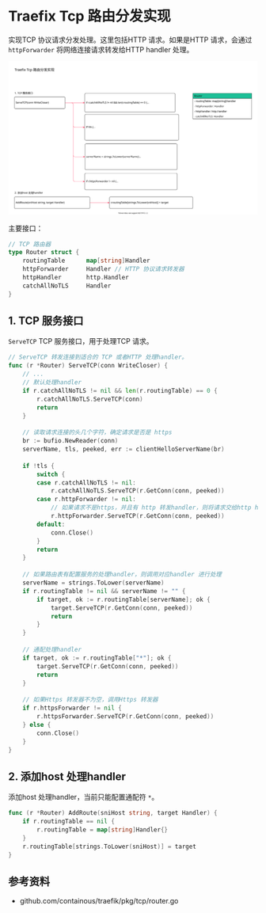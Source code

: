 <!-- ---
title: Traefix Tcp 路由分发实现
date: 2020-07-26 00:04:09
category: showcode, gateway, traefix
--- -->

# Traefix Tcp 路由分发实现

实现TCP 协议请求分发处理。这里包括HTTP 请求。如果是HTTP 请求，会通过 `httpForwarder` 将网络连接请求转发给HTTP handler 处理。

![](images/traefix_tcp_router.svg)

主要接口：

```go
// TCP 路由器
type Router struct {
    routingTable      map[string]Handler
    httpForwarder     Handler // HTTP 协议请求转发器
    httpHandler       http.Handler
    catchAllNoTLS     Handler
}
```

## 1. TCP 服务接口

`ServeTCP` TCP 服务接口，用于处理TCP 请求。

```go
// ServeTCP 转发连接到适合的 TCP 或者HTTP 处理handler。
func (r *Router) ServeTCP(conn WriteCloser) {
    // ...
    // 默认处理handler
    if r.catchAllNoTLS != nil && len(r.routingTable) == 0 {
        r.catchAllNoTLS.ServeTCP(conn)
        return
    }

    // 读取请求连接的头几个字符，确定请求是否是 https
    br := bufio.NewReader(conn)
    serverName, tls, peeked, err := clientHelloServerName(br)
    
    if !tls {
        switch {
        case r.catchAllNoTLS != nil:
            r.catchAllNoTLS.ServeTCP(r.GetConn(conn, peeked))
        case r.httpForwarder != nil:
            // 如果请求不是https，并且有 http 转发handler，则将请求交给http handler 处理
            r.httpForwarder.ServeTCP(r.GetConn(conn, peeked))
        default:
            conn.Close()
        }
        return
    }

    // 如果路由表有配置服务的处理handler，则调用对应handler 进行处理
    serverName = strings.ToLower(serverName)
    if r.routingTable != nil && serverName != "" {
        if target, ok := r.routingTable[serverName]; ok {
            target.ServeTCP(r.GetConn(conn, peeked))
            return
        }
    }

    // 通配处理handler
    if target, ok := r.routingTable["*"]; ok {
        target.ServeTCP(r.GetConn(conn, peeked))
        return
    }

    // 如果Https 转发器不为空，调用Https 转发器
    if r.httpsForwarder != nil {
        r.httpsForwarder.ServeTCP(r.GetConn(conn, peeked))
    } else {
        conn.Close()
    }
}
```

## 2. 添加host 处理handler

添加host 处理handler，当前只能配置通配符 `*`。

```go
func (r *Router) AddRoute(sniHost string, target Handler) {
    if r.routingTable == nil {
        r.routingTable = map[string]Handler{}
    }
    r.routingTable[strings.ToLower(sniHost)] = target
}
```


## 参考资料

- github.com/containous/traefik/pkg/tcp/router.go

